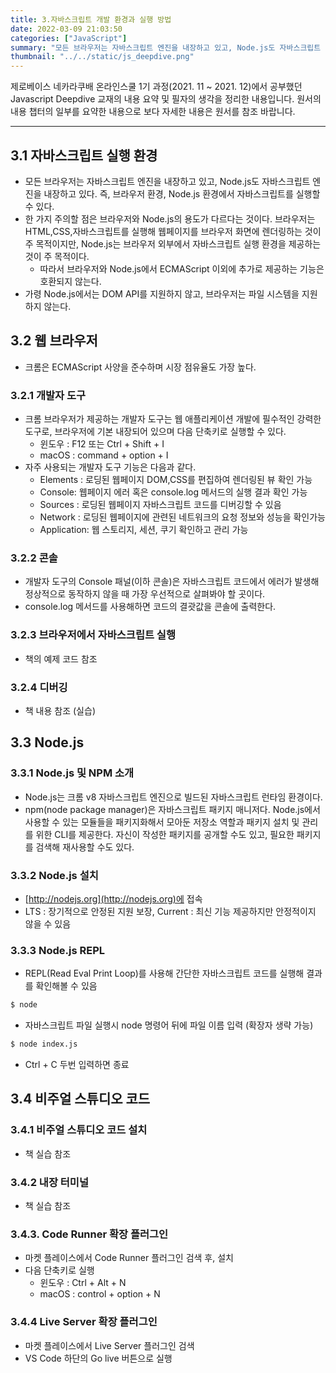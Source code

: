 ```yaml
---
title: 3.자바스크립트 개발 환경과 실행 방법
date: 2022-03-09 21:03:50
categories: ["JavaScript"]
summary: "모든 브라우저는 자바스크립트 엔진을 내장하고 있고, Node.js도 자바스크립트 엔진을 내장하고 있다. 즉, 브라우저 환경, Node.js 환경에서 자바스크립트를 실행할 수 있다."
thumbnail: "../../static/js_deepdive.png"
---
```


제로베이스 네카라쿠배 온라인스쿨 1기 과정(2021. 11 ~ 2021. 12)에서 공부했던 Javascript Deepdive 교재의 내용 요약 및 필자의 생각을 정리한 내용입니다. 원서의 내용 챕터의 일부를 요약한 내용으로 보다 자세한 내용은 원서를 참조 바랍니다.

---

## 3.1 자바스크립트 실행 환경

- 모든 브라우저는 자바스크립트 엔진을 내장하고 있고, Node.js도 자바스크립트 엔진을 내장하고 있다. 즉, 브라우저 환경, Node.js 환경에서 자바스크립트를 실행할 수 있다.
- 한 가지 주의할 점은 브라우저와 Node.js의 용도가 다르다는 것이다. 브라우저는 HTML,CSS,자바스크립트를 실행해 웹페이지를 브라우저 화면에 렌더링하는 것이 주 목적이지만, Node.js는 브라우저 외부에서 자바스크립트 실행 환경을 제공하는 것이 주 목적이다.
  - 따라서 브라우저와 Node.js에서 ECMAScript 이외에 추가로 제공하는 기능은 호환되지 않는다.
- 가령 Node.js에서는 DOM API를 지원하지 않고, 브라우저는 파일 시스템을 지원하지 않는다.

## 3.2 웹 브라우저

- 크롬은 ECMAScript 사양을 준수하며 시장 점유율도 가장 높다.

### 3.2.1 개발자 도구

- 크롬 브라우저가 제공하는 개발자 도구는 웹 애플리케이션 개발에 필수적인 강력한 도구로, 브라우저에 기본 내장되어 있으며 다음 단축키로 실행할 수 있다.
  - 윈도우 : F12 또는 Ctrl + Shift + I
  - macOS : command + option + I
- 자주 사용되는 개발자 도구 기능은 다음과 같다.
  - Elements : 로딩된 웹페이지 DOM,CSS를 편집하여 렌더링된 뷰 확인 가능
  - Console: 웹페이지 에러 혹은 console.log 메서드의 실행 결과 확인 가능
  - Sources : 로딩된 웹페이지 자바스크립트 코드를 디버깅할 수 있음
  - Network : 로딩된 웹페이지에 관련된 네트워크의 요청 정보와 성능을 확인가능
  - Application: 웹 스토리지, 세션, 쿠기 확인하고 관리 가능

### 3.2.2 콘솔

- 개발자 도구의 Console 패널(이하 콘솔)은 자바스크립트 코드에서 에러가 발생해 정상적으로 동작하지 않을 때 가장 우선적으로 살펴봐야 할 곳이다.
- console.log 메서드를 사용해하면 코드의 결괏값을 콘솔에 출력한다.

### 3.2.3 브라우저에서 자바스크립트 실행

- 책의 예제 코드 참조

### 3.2.4 디버깅

- 책 내용 참조 (실습)

## 3.3 Node.js

### 3.3.1 Node.js 및 NPM 소개

- Node.js는 크롬 v8 자바스크립트 엔진으로 빌드된 자바스크립트 런타임 환경이다.
- npm(node package manager)은 자바스크립트 패키지 매니저다. Node.js에서 사용할 수 있는 모듈들을 패키지화해서 모아둔 저장소 역할과 패키지 설치 및 관리를 위한 CLI를 제공한다. 자신이 작성한 패키지를 공개할 수도 있고, 필요한 패키지를 검색해 재사용할 수도 있다.

### 3.3.2 Node.js 설치

- [http://nodejs.org](http://nodejs.org)에 접속
- LTS : 장기적으로 안정된 지원 보장, Current : 최신 기능 제공하지만 안정적이지 않을 수 있음

### 3.3.3 Node.js REPL

- REPL(Read Eval Print Loop)를 사용해 간단한 자바스크립트 코드를 실행해 결과를 확인해볼 수 있음

```bash
$ node
```

- 자바스크립트 파일 실행시 node 명령어 뒤에 파일 이름 입력 (확장자 생략 가능)

```bash
$ node index.js
```

- Ctrl + C 두번 입력하면 종료

## 3.4 비주얼 스튜디오 코드

### 3.4.1 비주얼 스튜디오 코드 설치

- 책 실습 참조

### 3.4.2 내장 터미널

- 책 실습 참조

### 3.4.3. Code Runner 확장 플러그인

- 마켓 플레이스에서 Code Runner 플러그인 검색 후, 설치
- 다음 단축키로 실행
  - 윈도우 : Ctrl + Alt + N
  - macOS : control + option + N

### 3.4.4 Live Server 확장 플러그인

- 마켓 플레이스에서 Live Server 플러그인 검색
- VS Code 하단의 Go live 버튼으로 실행
